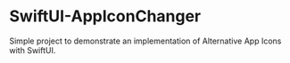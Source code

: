# SwiftUI-AppIconChanger
 Simple project to demonstrate an implementation of Alternative App Icons with SwiftUI.
